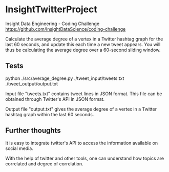 # InsightTwitterProject
Insight Data Engineering - Coding Challenge https://github.com/InsightDataScience/coding-challenge

Calculate the average degree of a vertex in a Twitter hashtag graph for the last 60 seconds, and update this each time a new tweet appears. You will thus be calculating the average degree over a 60-second sliding window. 

## Tests
python ./src/average_degree.py ./tweet_input/tweets.txt ./tweet_output/output.txt

Input file "tweets.txt" contains tweet lines in JSON format. This file can be obtained through Twitter's API in JSON format.

Output file "output.txt" gives the average degree of a vertex in a Twitter hashtag graph within the last 60 seconds.

## Further thoughts
It is easy to integrate twitter's API to access the information available on social media.

With the help of twitter and other tools, one can understand how topics are correlated and degree of correlation.


